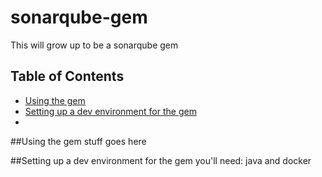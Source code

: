# sonarqube-gem
This will grow up to be a sonarqube gem

## Table of Contents
 - [Using the gem](#usage)
 - [Setting up a dev environment for the gem](#gemdev)
 - 
 
##Using the gem
stuff goes here

##Setting up a dev environment for the gem
you'll need: java and docker
